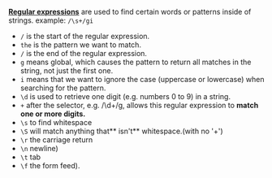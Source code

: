 [**Regular expressions**](https://developer.mozilla.org/en-US/docs/Web/JavaScript/Guide/Regular_Expressions) are used to find certain words or patterns inside of strings. example: `/\s+/gi`

* `/`  is the start of the regular expression.
* `the` is the pattern we want to match.
* `/` is the end of the regular expression.
* `g` means global, which causes the pattern to return all matches in the string, not just the first one.
* `i` means that we want to ignore the case \(uppercase or lowercase\) when searching for the pattern.
* `\d` is used to retrieve one digit \(e.g. numbers 0 to 9\) in a string.
* `+` after the selector, e.g. /\d+/g, allows this regular expression to **match one or more digits.**
* `\s` to find whitespace
* `\S` will match anything that\*\* isn't\*\* whitespace.\(with no '+'\)
* `\r`  the carriage return
* `\n`  newline\)
* `\t`  tab
* `\f`  the form feed\).



